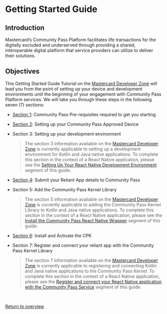 # Getting Started Guide

## Introduction

Mastercard’s Community Pass Platform facilitates life transactions for the digitally excluded and underserved through providing a shared, interoperable digital platform that service providers can utilize to deliver their solutions.

## Objectives

This Getting Started Guide Tutorial on the [Mastercard Developer Zone](https://developer.mastercard.com/cp-kernel-integration-api/tutorial/getting-started-guide/) will lead you from the point of setting up your device and development environments until the beginning of your engagement with Community Pass Platform services. We will take you through these steps in the following seven (7) sections:

- [Section 1](https://developer.mastercard.com/cp-kernel-integration-api/tutorial/getting-started-guide/step1): Community Pass Pre-requisites required to get you starting
- [Section 2](https://developer.mastercard.com/cp-kernel-integration-api/tutorial/getting-started-guide/step2): Setting up your Community Pass Approved Device
- Section 3: Setting up your development environment

  > The section 3 information available on the [Mastercard Developer Zone](https://developer.mastercard.com/cp-kernel-integration-api/tutorial/getting-started-guide/step3/) is currently applicable to setting up a development environment for Kotlin and Java native applications. To complete this section in the context of a React Native application, please see the [Setting Up Your React Native Development Environment](dev-environment-setup.md) segment of this guide.

- [Section 4](https://developer.mastercard.com/cp-kernel-integration-api/tutorial/getting-started-guide/step4): Submit your Reliant App details to Community Pass
- Section 5: Add the Community Pass Kernel Library

  > The section 5 information available on the [Mastercard Developer Zone](https://developer.mastercard.com/cp-kernel-integration-api/tutorial/getting-started-guide/step5/) is currently applicable to adding the Community Pass Kernel Library to Kotlin and Java native applications. To complete this section in the context of a React Native application, please see the [Install the Community Pass React Native Wrapper](add-the-wrapper.md) segment of this guide.

- [Section 6](https://developer.mastercard.com/cp-kernel-integration-api/tutorial/getting-started-guide/step6): Install and Activate the CPK
- Section 7: Register and connect your reliant app with the Community Pass Kernel Library

  > The section 7 information available on the [Mastercard Developer Zone](https://developer.mastercard.com/cp-kernel-integration-api/tutorial/getting-started-guide/step7/) is currently applicable to registering and connecting Kotlin and Java native applications to the Community Pass Kernel. To complete this section in the context of a React Native application, please see the [Register and connect your React Native application with the Community Pass Service](register-connect-cpk.md) segment of this guide.

<br/>

[Return to overview](/README.md)
